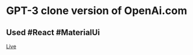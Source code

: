 <h1>GPT-3 clone version of OpenAi.com  </h1>
<h2>Used #React #MaterialUi </h2>
<a href='https://gpt-3-five-sigma.vercel.app/'>Live </a>
